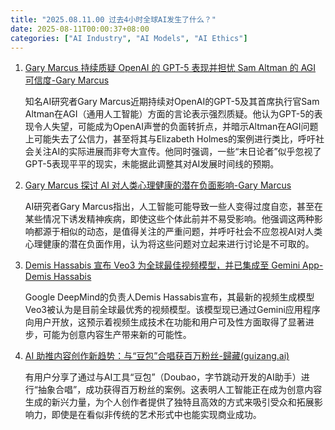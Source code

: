 ```yaml
---
title: "2025.08.11.00 过去4小时全球AI发生了什么？"
date: 2025-08-11T00:00:37+08:00
categories: ["AI Industry", "AI Models", "AI Ethics"]
---
```


1.  [Gary Marcus 持续质疑 OpenAI 的 GPT-5 表现并担忧 Sam Altman 的 AGI 可信度-Gary Marcus](https://x.com/GaryMarcus/status/1954553667010658411)

    知名AI研究者Gary Marcus近期持续对OpenAI的GPT-5及其首席执行官Sam Altman在AGI（通用人工智能）方面的言论表示强烈质疑。他认为GPT-5的表现令人失望，可能成为OpenAI声誉的负面转折点，并暗示Altman在AGI问题上可能失去了公信力，甚至将其与Elizabeth Holmes的案例进行类比，呼吁社会关注AI的实际进展而非夸大宣传。他同时强调，一些“末日论者”似乎忽视了GPT-5表现平平的现实，未能据此调整其对AI发展时间线的预期。

2.  [Gary Marcus 探讨 AI 对人类心理健康的潜在负面影响-Gary Marcus](https://x.com/GaryMarcus/status/1954524451133166040)

    AI研究者Gary Marcus指出，人工智能可能导致一些人变得过度自恋，甚至在某些情况下诱发精神疾病，即使这些个体此前并不易受影响。他强调这两种影响都源于相似的动态，是值得关注的严重问题，并呼吁社会不应忽视AI对人类心理健康的潜在负面作用，认为将这些问题对立起来进行讨论是不可取的。

3.  [Demis Hassabis 宣布 Veo3 为全球最佳视频模型，并已集成至 Gemini App-Demis Hassabis](https://x.com/demishassabis/status/1954514833493160002)

    Google DeepMind的负责人Demis Hassabis宣布，其最新的视频生成模型Veo3被认为是目前全球最优秀的视频模型。该模型现已通过Gemini应用程序向用户开放，这预示着视频生成技术在功能和用户可及性方面取得了显著进步，可能为创意内容生产带来新的可能性。

4.  [AI 助推内容创作新趋势：与“豆包”合唱获百万粉丝-歸藏(guizang.ai)](https://x.com/op7418/status/1954535325365068240)

    有用户分享了通过与AI工具“豆包”（Doubao，字节跳动开发的AI助手）进行“抽象合唱”，成功获得百万粉丝的案例。这表明人工智能正在成为创意内容生成的新兴力量，为个人创作者提供了独特且高效的方式来吸引受众和拓展影响力，即使是在看似非传统的艺术形式中也能实现商业成功。
